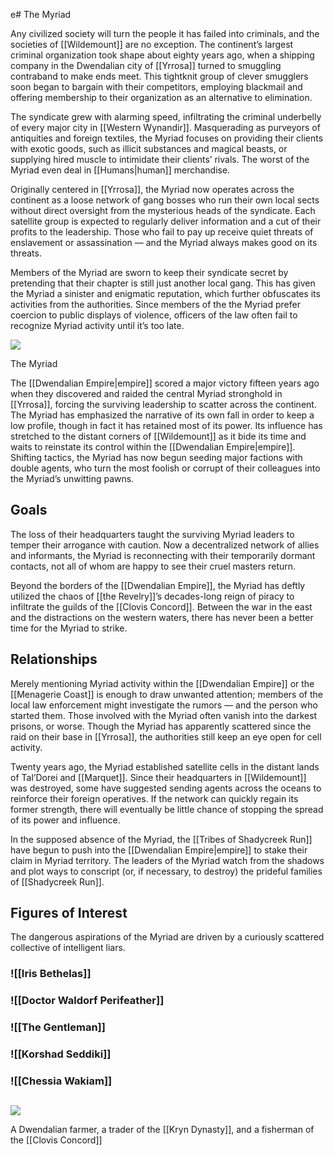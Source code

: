 e# The Myriad

Any civilized society will turn the people it has failed into criminals, and the societies of [[Wildemount]] are no exception. The continent’s largest criminal organization took shape about eighty years ago, when a shipping company in the Dwendalian city of [[Yrrosa]] turned to smuggling contraband to make ends meet. This tightknit group of clever smugglers soon began to bargain with their competitors, employing blackmail and offering membership to their organization as an alternative to elimination.

The syndicate grew with alarming speed, infiltrating the criminal underbelly of every major city in [[Western Wynandir]]. Masquerading as purveyors of antiquities and foreign textiles, the Myriad focuses on providing their clients with exotic goods, such as illicit substances and magical beasts, or supplying hired muscle to intimidate their clients’ rivals. The worst of the Myriad even deal in [[Humans|human]] merchandise.

Originally centered in [[Yrrosa]], the Myriad now operates across the continent as a loose network of gang bosses who run their own local sects without direct oversight from the mysterious heads of the syndicate. Each satellite group is expected to regularly deliver information and a cut of their profits to the leadership. Those who fail to pay up receive quiet threats of enslavement or assassination — and the Myriad always makes good on its threats.

Members of the Myriad are sworn to keep their syndicate secret by pretending that their chapter is still just another local gang. This has given the Myriad a sinister and enigmatic reputation, which further obfuscates its activities from the authorities. Since members of the the Myriad prefer coercion to public displays of violence, officers of the law often fail to recognize Myriad activity until it’s too late.

[![](https://media.dndbeyond.com/compendium-images/egtw/yDOyqyOocErRgYJK/02-09.png)](https://media.dndbeyond.com/compendium-images/egtw/yDOyqyOocErRgYJK/02-09.png)

The Myriad

The [[Dwendalian Empire|empire]] scored a major victory fifteen years ago when they discovered and raided the central Myriad stronghold in [[Yrrosa]], forcing the surviving leadership to scatter across the continent. The Myriad has emphasized the narrative of its own fall in order to keep a low profile, though in fact it has retained most of its power. Its influence has stretched to the distant corners of [[Wildemount]] as it bide its time and waits to reinstate its control within the [[Dwendalian Empire|empire]]. Shifting tactics, the Myriad has now begun seeding major factions with double agents, who turn the most foolish or corrupt of their colleagues into the Myriad’s unwitting pawns.

## Goals

The loss of their headquarters taught the surviving Myriad leaders to temper their arrogance with caution. Now a decentralized network of allies and informants, the Myriad is reconnecting with their temporarily dormant contacts, not all of whom are happy to see their cruel masters return.

Beyond the borders of the [[Dwendalian Empire]], the Myriad has deftly utilized the chaos of [[the Revelry]]’s decades-long reign of piracy to infiltrate the guilds of the [[Clovis Concord]]. Between the war in the east and the distractions on the western waters, there has never been a better time for the Myriad to strike.

## Relationships

Merely mentioning Myriad activity within the [[Dwendalian Empire]] or the [[Menagerie Coast]] is enough to draw unwanted attention; members of the local law enforcement might investigate the rumors — and the person who started them. Those involved with the Myriad often vanish into the darkest prisons, or worse. Though the Myriad has apparently scattered since the raid on their base in [[Yrrosa]], the authorities still keep an eye open for cell activity.

Twenty years ago, the Myriad established satellite cells in the distant lands of Tal’Dorei and [[Marquet]]. Since their headquarters in [[Wildemount]] was destroyed, some have suggested sending agents across the oceans to reinforce their foreign operatives. If the network can quickly regain its former strength, there will eventually be little chance of stopping the spread of its power and influence.

In the supposed absence of the Myriad, the [[Tribes of Shadycreek Run]] have begun to push into the [[Dwendalian Empire|empire]] to stake their claim in Myriad territory. The leaders of the Myriad watch from the shadows and plot ways to conscript (or, if necessary, to destroy) the prideful families of [[Shadycreek Run]].

## Figures of Interest

The dangerous aspirations of the Myriad are driven by a curiously scattered collective of intelligent liars.

### ![[Iris Bethelas]]

### ![[Doctor Waldorf Perifeather]]

### ![[The Gentleman]]

### ![[Korshad Seddiki]]

### ![[Chessia Wakiam]]


## 
[![](https://media.dndbeyond.com/compendium-images/egtw/yDOyqyOocErRgYJK/02-05.png)](https://media.dndbeyond.com/compendium-images/egtw/yDOyqyOocErRgYJK/02-05.png)

A Dwendalian farmer, a trader of the [[Kryn Dynasty]], and a fisherman of the [[Clovis Concord]]
##